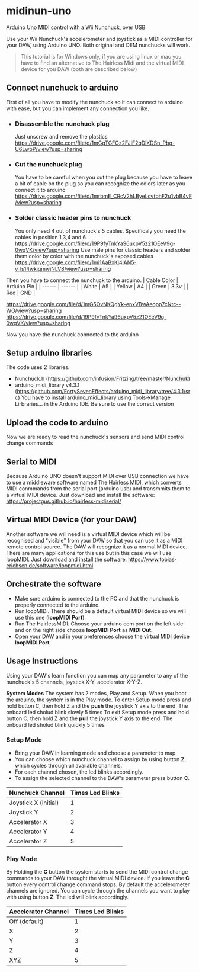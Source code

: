 # midinun-uno
Arduino Uno MIDI control with a Wii Nunchuck, over USB

Use your Wii Nunchuck's accelerometer and joystick as a MIDI controller for your DAW, using Arduino UNO.
Both original and OEM nunchucks will work.
> This tutorial is for Windows only, if you are using linux or mac you have to find an alternative to The Hairless Midi and the virtual MIDI device for you DAW (both are described below)

## Connect nunchuck to arduino

First of all you have to modify the nunchuck so it can connect to arduino with ease, but you can implement any connection you like.

 - ### Disassemble the nunchuck plug
    Just unscrew and remove the plastics
    https://drive.google.com/file/d/1mGgTGFGz2FJIF2qDlXDSn_Pbg-U6LwbP/view?usp=sharing
- ### Cut the nunchuck plug
    You have to be careful when you cut the plug because you have to leave a bit of cable on the plug so you can recognize the colors later as you connect it to arduino
    https://drive.google.com/file/d/1mrbmE_CRcV2hLByeLcvtbhF2u1vbB4vF/view?usp=sharing
- ### Solder classic header pins to nunchuck
    You only need 4 out of nunchuck's 5 cables. Specificaly you need the cables in position 1,3,4 and 6
    https://drive.google.com/file/d/19P9fyTnkYa96uxpV5z21OEeV9g-0wqVK/view?usp=sharing
    Use male pins for classic headers and solder them color by color with the nunchuck's exposed cables
    https://drive.google.com/file/d/1mi1AaBxKj4iAN5-v_ls14wkiqmwjNLV8/view?usp=sharing

Then you have to connect the nunchuck to the arduino.
| Cable Color | Arduino Pin |
| ------ | ------ |
| White | A5 |
| Yellow | A4 |
| Green | 3.3v |
| Red | GND |

https://drive.google.com/file/d/1mG5OvNKQgYk-enxVBwAeopp7cNtc--WO/view?usp=sharing
https://drive.google.com/file/d/19P9fyTnkYa96uxpV5z21OEeV9g-0wqVK/view?usp=sharing

Now you have the nunchuck connected to the arduino

## Setup arduino libraries
The code uses 2 libraries.
 - Nunchuck.h (https://github.com/infusion/Fritzing/tree/master/Nunchuk)
 - arduino_midi_library v4.3.1 (https://github.com/FortySevenEffects/arduino_midi_library/tree/4.3.1/src)
    You have to install arduino_midi_library using Tools->Manage Lirbraries... in the Arduino IDE. Be sure to use the correct version

## Upload the code to arduino

Now we are ready to read the nunchuck's sensors and send MIDI control change commands


## Serial to MIDI
Because Arduino UNO doesn't support MIDI over USB connection we have to use a middleware software named The Hairless MIDI, which converts MIDI conmmands from the serial port (arduino usb) and transmmits them to a virtual MIDI device.
Just download and install the software:
https://projectgus.github.io/hairless-midiserial/

## Virtual MIDI Device (for your DAW)
Another software we will need is a virtual MIDI device which will be recognised and "visible" from your DAW so that you can use it as a MIDI remote control source.
The DAW will recognize it as a normal MIDI device.
There are many applications for this use but in this case we will use loopMIDI.
Just download and install the software:
https://www.tobias-erichsen.de/software/loopmidi.html

## Orchestrate the software
-   Make sure arduino is connected to the PC and that the nunchuck is properly connected to the arduino.
-   Run loopMIDI. There should be a default virtual MIDI device so we will use this one (**loopMIDI Port**).
-   Run The HairlessMIDI. Choose your arduino com port on the left side and on the right side choose **loopMIDI Port** as **MIDI Out**.
-   Open your DAW and in your preferences choose the virtual MIDI device **loopMIDI Port**.


## Usage Instructions
Using your DAW's learn function you can map any parameter to any of the nunchuck's 5 channels, joystick X-Y, accelerator X-Y-Z.

**System Modes**
The system has 2 modes, Play and Setup. When you boot the arduino, the system is in the Play mode. 
To enter Setup mode press and hold button C, then hold Z and the **push** the joystick Y axis to the end. The onboard led sholud blink slowly 5 times
To exit Setup mode press and hold button C, then hold Z and the **pull** the joystick Y axis to the end. The onboard led sholud blink quickly 5 times

### Setup Mode
- Bring your DAW in learning mode and choose a parameter to map.
- You can choose which nunchuck channel to assign by using button **Z**, which cycles through all available channels.
- For each channel chosen, the led blinks accordingly.
- To assign the selected channel to the DAW's parameter press button **C**. 

| Nunchuck Channel | Times Led Blinks |
| ------ | ------ |
| Joystick X (initial) | 1|
| Joystick Y | 2|
| Accelerator X | 3|
| Accelerator Y | 4|
| Accelerator Z | 5|

### Play Mode
By Holding the **C** button the system starts to send the MIDI control change commands to your DAW throught the virtual MIDI device.
If you leave the **C** button every control change command stops.
By default the accelerometer channels are ignored. You can cycle through the channels you want to play with using button **Z**.
The led will blink accordingly.

| Accelerator Channel | Times Led Blinks |
| ------ | ------ |
| Off (default) | 1|
|  X | 2|
|  Y | 3|
|  Z | 4|
| XYZ | 5|
